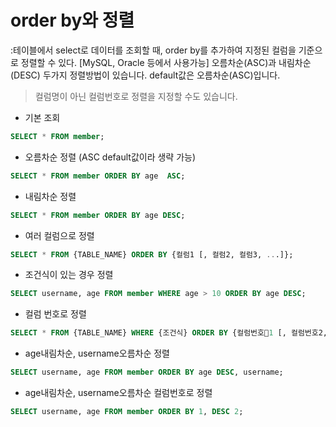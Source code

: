 # order by와 정렬
:테이블에서 select로 데이터를 조회할 때, order by를 추가하여 지정된 컬럼을 기준으로 정렬할 수 있다.
[MySQL, Oracle 등에서 사용가능]
오름차순(ASC)과 내림차순(DESC) 두가지 정렬방법이 있습니다.
default값은 오름차순(ASC)입니다.
> 컬럼명이 아닌 컬럼번호로 정렬을 지정할 수도 있습니다.

- 기본 조회
```sql
SELECT * FROM member;
```

- 오름차순 정렬 (ASC default값이라 생략 가능)
```sql
SELECT * FROM member ORDER BY age  ASC;
```

- 내림차순 정렬
```sql
SELECT * FROM member ORDER BY age DESC;
```

- 여러 컬럼으로 정렬
```sql
SELECT * FROM {TABLE_NAME} ORDER BY {컬럼1 [, 컬럼2, 컬럼3, ...]};
```

- 조건식이 있는 경우 정렬
```sql
SELECT username, age FROM member WHERE age > 10 ORDER BY age DESC;
```

- 컬럼 번호로 정렬
```sql
SELECT * FROM {TABLE_NAME} WHERE {조건식} ORDER BY {컬럼번호1 [, 컬럼번호2, 컬럼번호3, ...]};
```

- age내림차순, username오름차순 정렬
```sql
SELECT username, age FROM member ORDER BY age DESC, username;
```

- age내림차순, username오름차순 컬럼번호로 정렬
```sql
SELECT username, age FROM member ORDER BY 1, DESC 2;
```